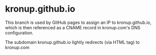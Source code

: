 # kronup.github.io

This branch is used by GitHub pages to assign an IP to kronup.github.io, which is then referenced as a CNAME record in kronup.com's DNS configuration.

The subdomain kronup.github.io lightly redirects (via HTML tag) to kronup.com
